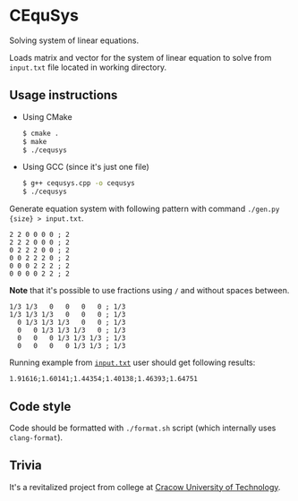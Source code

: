 # CEquSys

Solving system of linear equations.

Loads matrix and vector for the system of linear equation to solve from `input.txt` file located in working directory.

## Usage instructions

* Using CMake

    ```bash
    $ cmake .
    $ make
    $ ./cequsys
    ```

* Using GCC (since it's just one file)

    ```bash
    $ g++ cequsys.cpp -o cequsys
    $ ./cequsys
    ```

Generate equation system with following pattern with command `./gen.py {size} > input.txt`.

```text
2 2 0 0 0 0 ; 2
2 2 2 0 0 0 ; 2
0 2 2 2 0 0 ; 2
0 0 2 2 2 0 ; 2
0 0 0 2 2 2 ; 2
0 0 0 0 2 2 ; 2
```

**Note** that it's possible to use fractions using `/` and without spaces between.

```text
1/3 1/3   0   0   0   0 ; 1/3
1/3 1/3 1/3   0   0   0 ; 1/3
  0 1/3 1/3 1/3   0   0 ; 1/3
  0   0 1/3 1/3 1/3   0 ; 1/3
  0   0   0 1/3 1/3 1/3 ; 1/3
  0   0   0   0 1/3 1/3 ; 1/3
```

Running example from [`input.txt`](./input.txt) user should get following results:

```text
1.91616;1.60141;1.44354;1.40138;1.46393;1.64751
```

## Code style

Code should be formatted with `./format.sh` script (which internally uses `clang-format`).

## Trivia

It's a revitalized project from college at [Cracow University of Technology](https://www.pk.edu.pl/).
